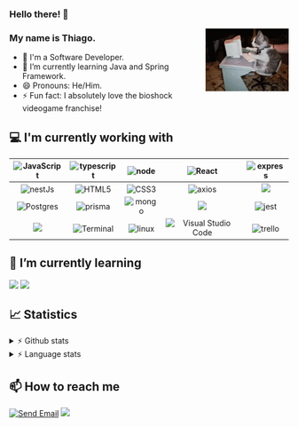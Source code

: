 ### Hello there! 🙋

<img align="right" alt="GIF" src="./cat-computer.gif" width="150" />

### My name is Thiago.
- 🧑 I'm a Software Developer.
- 🌱 I’m currently learning Java and Spring Framework.
- 😄 Pronouns: He/Him.
- ⚡ Fun fact: I absolutely love the bioshock videogame franchise!

## 💻 I'm currently working with

|<img align="center" alt="JavaScript" heigth="30px"  src="https://img.shields.io/badge/JavaScript-323330?style=for-the-badge&logo=javascript&logoColor=F7DF1E" />|<img align="center" alt="typescript" heigth="30px"  src="https://img.shields.io/badge/TypeScript-007ACC?style=for-the-badge&logo=typescript&logoColor=white" />|<img align="center" alt="node" heigth="30px"  src="https://img.shields.io/badge/Node%20js-339933?style=for-the-badge&logo=nodedotjs&logoColor=white"/>|<img align="center" alt="React" heigth="30px"  src="https://img.shields.io/badge/React-20232A?style=for-the-badge&logo=react&logoColor=61DAFB" />|<img align="center" alt="express" heigth="30px"  src="https://img.shields.io/badge/Express%20js-000000?style=for-the-badge&logo=express&logoColor=white" />|
|:------:|:------:|:------:|:------:|:------:|
|<img align="center" alt="nestJs" heigth="30px"  src="https://img.shields.io/badge/nestjs-E0234E?style=for-the-badge&logo=nestjs&logoColor=white" />|<img align="center" alt="HTML5" heigth="30px"  src="https://img.shields.io/badge/HTML5-E34F26?style=for-the-badge&logo=html5&logoColor=white" />|<img align="center" alt="CSS3" heigth="30px"  src="https://img.shields.io/badge/CSS3-1572B6?style=for-the-badge&logo=css3&logoColor=white" />|<img align="center" alt="axios" heigth="30px"  src="https://img.shields.io/badge/axios-671ddf?&style=for-the-badge&logo=axios&logoColor=white" />|<img src="https://img.shields.io/badge/eslint-3A33D1?style=for-the-badge&logo=eslint&logoColor=white" />|
|<img align="center" alt="Postgres" heigth="30px" src="https://img.shields.io/badge/PostgreSQL-316192?style=for-the-badge&logo=postgresql&logoColor=white" />|<img align="center" alt="prisma" heigth="30px"  src="https://img.shields.io/badge/Prisma-3982CE?style=for-the-badge&logo=Prisma&logoColor=white" />|<img align="center" alt="mongo" heigth="30px"  src="https://img.shields.io/badge/MongoDB-4EA94B?style=for-the-badge&logo=mongodb&logoColor=white" />|<img src="https://img.shields.io/badge/Docker-2CA5E0?style=for-the-badge&logo=docker&logoColor=white" />|<img align="center" alt="jest" heigth="30px"  src="https://img.shields.io/badge/Jest-C21325?style=for-the-badge&logo=jest&logoColor=white" />|
|<img src="https://img.shields.io/badge/GIT-E44C30?style=for-the-badge&logo=git&logoColor=white" />|<img align="center" alt="Terminal" heigth="30px"  src="https://img.shields.io/badge/GNU%20Bash-4EAA25?style=for-the-badge&logo=GNU%20Bash&logoColor=white" />|<img align="center" alt="linux" heigth="30px"  src="https://img.shields.io/badge/Linux-FCC624?style=for-the-badge&logo=linux&logoColor=black" />|<img align="center" alt="Visual Studio Code" heigth="30px" margin="10px" src="https://img.shields.io/badge/Visual_Studio_Code-0078D4?style=for-the-badge&logo=visual%20studio%20code&logoColor=white" />|<img align="center" alt="trello" heigth="30px"  src="https://img.shields.io/badge/Trello-0052CC?style=for-the-badge&logo=trello&logoColor=white" />|

## 🌱 I’m currently learning
<p gap='5'>  
  <img src="https://img.shields.io/badge/Java-ED8B00?style=for-the-badge&logo=openjdk&logoColor=white" />
  <img src="https://img.shields.io/badge/Spring-6DB33F?style=for-the-badge&logo=spring&logoColor=white" />
</p>

## 📈 Statistics

<details >
      <summary>⚡ Github stats</summary>
      <p align='center'>
            <img src="https://github-readme-stats.vercel.app/api?username=thiago-arend&hide_title=false&hide_rank=false&show_icons=true&include_all_commits=true&count_private=true&disable_animations=false&theme=dracula&locale=en&hide_border=false&order=1" height="195px" alt="stats graph"  />
      </p>
</details>
<details >
      <summary>⚡ Language stats</summary>
      <p align='center'>
            <img src="https://github-readme-stats.vercel.app/api/top-langs?username=thiago-arend&locale=en&hide_title=false&layout=compact&card_width=320&langs_count=5&theme=dracula&hide_border=false&order=2" height="195px" alt="languages graph"  />
      </p>
</details>



## 📫 How to reach me
[![Send Email](https://img.shields.io/badge/Gmail-D14836?style=for-the-badge&logo=gmail&logoColor=white)](mailto:thiago.arend@gmail.com)  <a href="https://www.linkedin.com/in/thiago-arend/" target="_blank"> <img src="https://img.shields.io/badge/LinkedIn-0077B5?style=for-the-badge&logo=linkedin&logoColor=white" /></a>
